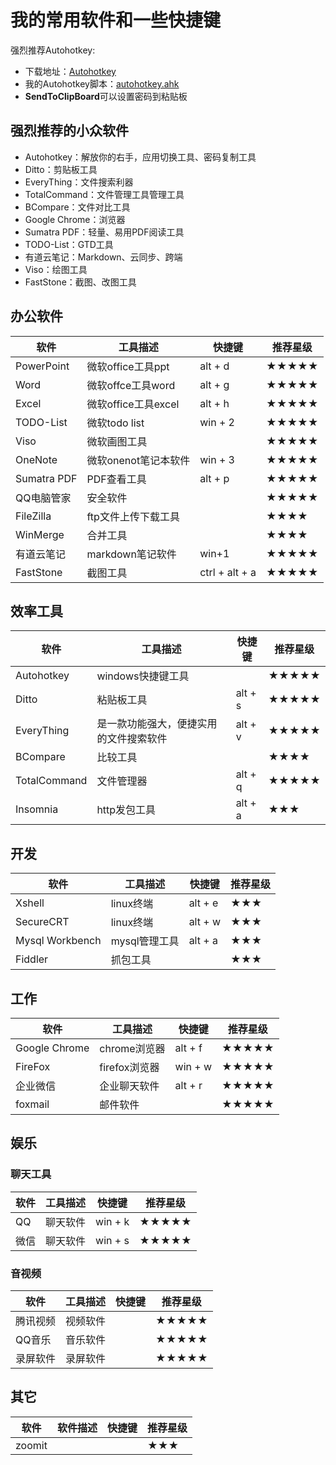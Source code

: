# 我的常用软件和一些快捷键

强烈推荐Autohotkey:
  + 下载地址：[Autohotkey](https://www.autohotkey.com/download/ahk-install.exe)
  + 我的Autohotkey脚本：[autohotkey.ahk](./autohotkey.ahk)
  + **SendToClipBoard**可以设置密码到粘贴板

## 强烈推荐的小众软件
+ Autohotkey：解放你的右手，应用切换工具、密码复制工具
+ Ditto：剪贴板工具
+ EveryThing：文件搜索利器
+ TotalCommand：文件管理工具管理工具
+ BCompare：文件对比工具
+ Google Chrome：浏览器
+ Sumatra PDF：轻量、易用PDF阅读工具
+ TODO-List：GTD工具
+ 有道云笔记：Markdown、云同步、跨端
+ Viso：绘图工具
+ FastStone：截图、改图工具

## 办公软件
|软件|工具描述|快捷键|推荐星级|
|----|----|----|----|
|PowerPoint|微软office工具ppt|alt + d|★★★★★|
|Word|微软offce工具word|alt + g|★★★★★|
|Excel|微软office工具excel|alt + h|★★★★★|
|TODO-List|微软todo list|win + 2|★★★★★|
|Viso|微软画图工具||★★★★★|
|OneNote|微软onenot笔记本软件|win + 3|★★★★★|
|Sumatra PDF|PDF查看工具|alt + p|★★★★★|
|QQ电脑管家|安全软件||★★★★★|
|FileZilla|ftp文件上传下载工具||★★★★|
|WinMerge|合并工具||★★★★|
|有道云笔记|markdown笔记软件|win+1|★★★★★|
|FastStone|截图工具|ctrl + alt + a|★★★★★|

## 效率工具

|软件|工具描述|快捷键|推荐星级|
|----|----|----|----|
|Autohotkey|windows快捷键工具||★★★★★|
|Ditto|粘贴板工具|alt + s|★★★★★|
|EveryThing|是一款功能强大，便捷实用的文件搜索软件|alt + v|★★★★★|
|BCompare|比较工具||★★★★|
|TotalCommand|文件管理器|alt + q|★★★★★|
|Insomnia|http发包工具|alt + a|★★★|

## 开发
|软件|工具描述|快捷键|推荐星级|
|----|----|----|----|
|Xshell|linux终端|alt + e|★★★|
|SecureCRT|linux终端|alt + w|★★★|
|Mysql Workbench|mysql管理工具|alt + a|★★★|
|Fiddler|抓包工具||★★★|

## 工作

|软件|工具描述|快捷键|推荐星级|
|----|----|----|----|
|Google Chrome|chrome浏览器|alt + f|★★★★★|
|FireFox|firefox浏览器|win + w|★★★★★|
|企业微信|企业聊天软件|alt + r|★★★★★|
|foxmail|邮件软件||★★★★★|

## 娱乐

### 聊天工具
|软件|工具描述|快捷键|推荐星级|
|----|----|----|----|
|QQ|聊天软件|win + k|★★★★★|
|微信| 聊天软件|win + s|★★★★★|

### 音视频
|软件|工具描述|快捷键|推荐星级|
|----|----|----|----|
|腾讯视频|视频软件||★★★★★|
|QQ音乐|音乐软件||★★★★★|
|录屏软件|录屏软件||★★★★★|

## 其它
|软件|软件描述|快捷键|推荐星级|
|----|----|----|----|
|zoomit|||★★★|
